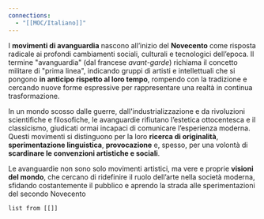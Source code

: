 ```yaml
---
connections:
  - "[[MOC/Italiano]]"
---
```


I **movimenti di avanguardia** nascono all’inizio del **Novecento** come risposta radicale ai profondi cambiamenti sociali, culturali e tecnologici dell’epoca. Il termine "avanguardia" (dal francese _avant-garde_) richiama il concetto militare di "prima linea", indicando gruppi di artisti e intellettuali che si pongono **in anticipo rispetto al loro tempo**, rompendo con la tradizione e cercando nuove forme espressive per rappresentare una realtà in continua trasformazione.

In un mondo scosso dalle guerre, dall'industrializzazione e da rivoluzioni scientifiche e filosofiche, le avanguardie rifiutano l’estetica ottocentesca e il classicismo, giudicati ormai incapaci di comunicare l’esperienza moderna. Questi movimenti si distinguono per la loro **ricerca di originalità**, **sperimentazione linguistica**, **provocazione** e, spesso, per una volontà di **scardinare le convenzioni artistiche e sociali**.

Le avanguardie non sono solo movimenti artistici, ma vere e proprie **visioni del mondo**, che cercano di ridefinire il ruolo dell’arte nella società moderna, sfidando costantemente il pubblico e aprendo la strada alle sperimentazioni del secondo Novecento

```dataview
list from [[]]
```
